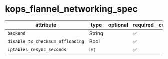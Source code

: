 # kops_flannel_networking_spec

| attribute | type | optional | required | computed |
| --- | --- | --- | --- | --- |
| `backend` | String |  | :white_check_mark: |  |
| `disable_tx_checksum_offloading` | Bool |  | :white_check_mark: |  |
| `iptables_resync_seconds` | Int |  | :white_check_mark: |  |
